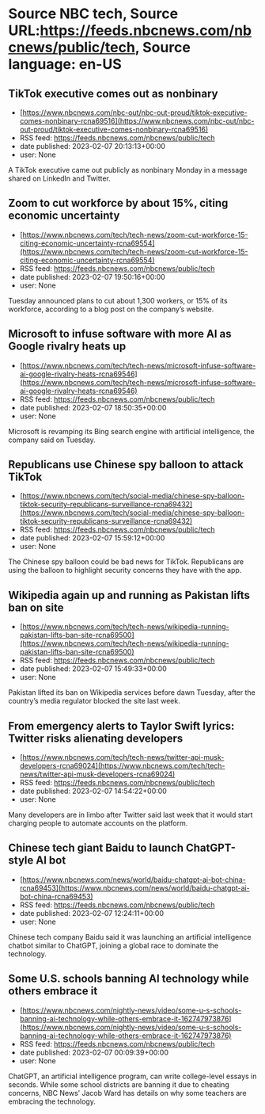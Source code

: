 # Source NBC tech, Source URL:https://feeds.nbcnews.com/nbcnews/public/tech, Source language: en-US

## TikTok executive comes out as nonbinary
 - [https://www.nbcnews.com/nbc-out/nbc-out-proud/tiktok-executive-comes-nonbinary-rcna69516](https://www.nbcnews.com/nbc-out/nbc-out-proud/tiktok-executive-comes-nonbinary-rcna69516)
 - RSS feed: https://feeds.nbcnews.com/nbcnews/public/tech
 - date published: 2023-02-07 20:13:13+00:00
 - user: None

A TikTok executive came out publicly as nonbinary Monday in a message shared on LinkedIn and Twitter.

## Zoom to cut workforce by about 15%, citing economic uncertainty
 - [https://www.nbcnews.com/tech/tech-news/zoom-cut-workforce-15-citing-economic-uncertainty-rcna69554](https://www.nbcnews.com/tech/tech-news/zoom-cut-workforce-15-citing-economic-uncertainty-rcna69554)
 - RSS feed: https://feeds.nbcnews.com/nbcnews/public/tech
 - date published: 2023-02-07 19:50:16+00:00
 - user: None

Tuesday announced plans to cut about 1,300 workers, or 15% of its workforce, according to a blog post on the company’s website.

## Microsoft to infuse software with more AI as Google rivalry heats up
 - [https://www.nbcnews.com/tech/tech-news/microsoft-infuse-software-ai-google-rivalry-heats-rcna69546](https://www.nbcnews.com/tech/tech-news/microsoft-infuse-software-ai-google-rivalry-heats-rcna69546)
 - RSS feed: https://feeds.nbcnews.com/nbcnews/public/tech
 - date published: 2023-02-07 18:50:35+00:00
 - user: None

Microsoft is revamping its Bing search engine with artificial intelligence, the company said on Tuesday.

## Republicans use Chinese spy balloon to attack TikTok
 - [https://www.nbcnews.com/tech/social-media/chinese-spy-balloon-tiktok-security-republicans-surveillance-rcna69432](https://www.nbcnews.com/tech/social-media/chinese-spy-balloon-tiktok-security-republicans-surveillance-rcna69432)
 - RSS feed: https://feeds.nbcnews.com/nbcnews/public/tech
 - date published: 2023-02-07 15:59:12+00:00
 - user: None

The Chinese spy balloon could be bad news for TikTok. Republicans are using the balloon to highlight security concerns they have with the app.

## Wikipedia again up and running as Pakistan lifts ban on site
 - [https://www.nbcnews.com/tech/tech-news/wikipedia-running-pakistan-lifts-ban-site-rcna69500](https://www.nbcnews.com/tech/tech-news/wikipedia-running-pakistan-lifts-ban-site-rcna69500)
 - RSS feed: https://feeds.nbcnews.com/nbcnews/public/tech
 - date published: 2023-02-07 15:49:33+00:00
 - user: None

Pakistan lifted its ban on Wikipedia services before dawn Tuesday, after the country’s media regulator blocked the site last week.

## From emergency alerts to Taylor Swift lyrics: Twitter risks alienating developers
 - [https://www.nbcnews.com/tech/tech-news/twitter-api-musk-developers-rcna69024](https://www.nbcnews.com/tech/tech-news/twitter-api-musk-developers-rcna69024)
 - RSS feed: https://feeds.nbcnews.com/nbcnews/public/tech
 - date published: 2023-02-07 14:54:22+00:00
 - user: None

Many developers are in limbo after Twitter said last week that it would start charging people to automate accounts on the platform.

## Chinese tech giant Baidu to launch ChatGPT-style AI bot
 - [https://www.nbcnews.com/news/world/baidu-chatgpt-ai-bot-china-rcna69453](https://www.nbcnews.com/news/world/baidu-chatgpt-ai-bot-china-rcna69453)
 - RSS feed: https://feeds.nbcnews.com/nbcnews/public/tech
 - date published: 2023-02-07 12:24:11+00:00
 - user: None

Chinese tech company Baidu said it was launching an artificial intelligence chatbot similar to ChatGPT, joining a global race to dominate the technology.

## Some U.S. schools banning AI technology while others embrace it
 - [https://www.nbcnews.com/nightly-news/video/some-u-s-schools-banning-ai-technology-while-others-embrace-it-162747973876](https://www.nbcnews.com/nightly-news/video/some-u-s-schools-banning-ai-technology-while-others-embrace-it-162747973876)
 - RSS feed: https://feeds.nbcnews.com/nbcnews/public/tech
 - date published: 2023-02-07 00:09:39+00:00
 - user: None

ChatGPT, an artificial intelligence program, can write college-level essays in seconds. While some school districts are banning it due to cheating concerns, NBC News’ Jacob Ward has details on why some teachers are embracing the technology.
